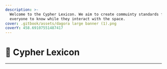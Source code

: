 ```yaml
---
description: >-
  Welcome to the Cypher Lexicon. We aim to create commuinty standards for
  everyone to know while they interact with the space.
cover: .gitbook/assets/dagora large banner (1).png
coverY: 458.69107551487417
---
```


# 👋 Cypher Lexicon

***

